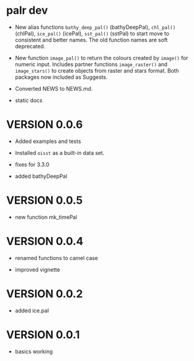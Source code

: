 # palr   dev
    
* New alias functions `bathy_deep_pal()` (bathyDeepPal), `chl_pal()` (chlPal), 
 `ice_pal()` (icePal), `sst_pal()` (sstPal) to start move to consistent and
 better names. The old function names are soft deprecated. 
 
* New function `image_pal()` to return the colours created by `image()` for numeric
 input. Includes partner functions `image_raster()` and `image_stars()` to create
 objects from raster and stars format. Both packages now included as Suggests. 
 
* Converted NEWS to NEWS.md. 

* static docs

#   VERSION 0.0.6

* Added examples and tests

* Installed `oisst` as a built-in data set. 

* fixes for 3.3.0

* added bathyDeepPal

#   VERSION 0.0.5
     
* new function mk_timePal

#   VERSION 0.0.4

* renamed functions to camel case

* improved vignette

#   VERSION 0.0.2

* added ice.pal

#   VERSION 0.0.1

* basics working
 

